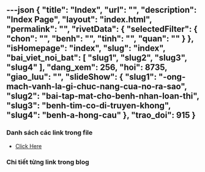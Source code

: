---json
{
    "title": "Index",
    "url": "",
    "description": "Index Page",
    "layout": "index.html",
    "permalink": "",
    "rivetData": {
        "selectedFilter": {
            "chon": "",
            "benh": "",
            "tinh": "",
            "quan": ""
        }
    },
    "isHomepage": "index",
    "slug": "index",
    "bai_viet_noi_bat": [
        "slug1",
        "slug2",
        "slug3",
        "slug4"
    ],
    "dang_xem": 256,
    "hoi": 8735,
    "giao_luu": "",
    "slideShow": {
        "slug1": "-ong-mach-vanh-la-gi-chuc-nang-cua-no-ra-sao",
        "slug2": "bai-tap-mat-cho-benh-nhan-loan-thi",
        "slug3": "benh-tim-co-di-truyen-khong",
        "slug4": "benh-a-hong-cau"
    },
    "trao_doi": 915
}
---
### Danh sách các link trong file
- [Click Here](/blog-list.html)

### Chi tiết từng link trong blog
